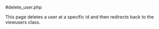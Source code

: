 #delete\_user.php

This page deletes a user at a specific id and then redirects back to the viewusers class.